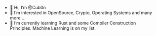- 👋 Hi, I’m @Cub0n
- 👀 I’m interested in OpenSource, Crypto, Operating Systems and many more ...
- 🌱 I’m currently learning Rust and some Compiler Construction Principles. Machine Learning is on my list.

<!---
Cub0n/Cub0n is a ✨ special ✨ repository because its `README.md` (this file) appears on your GitHub profile.
You can click the Preview link to take a look at your changes.
--->
